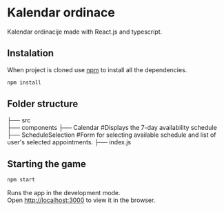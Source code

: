 # Kalendar ordinace
Kalendar ordinacije made with React.js and typescript. 

## Instalation

When project is cloned use [npm](https://www.npmjs.com/) to install all the dependencies.

```bash
npm install
```

## Folder structure

 ├── src                               
    ├── components 
        ├── Calendar             #Displays the 7-day availability schedule
        ├── ScheduleSelection    #Form for selecting available schedule and list of user's selected appointments.
    ├── index.js                   

## Starting the game

```bash
npm start
```

Runs the app in the development mode.<br />
Open [http://localhost:3000](http://localhost:3000) to view it in the browser.

